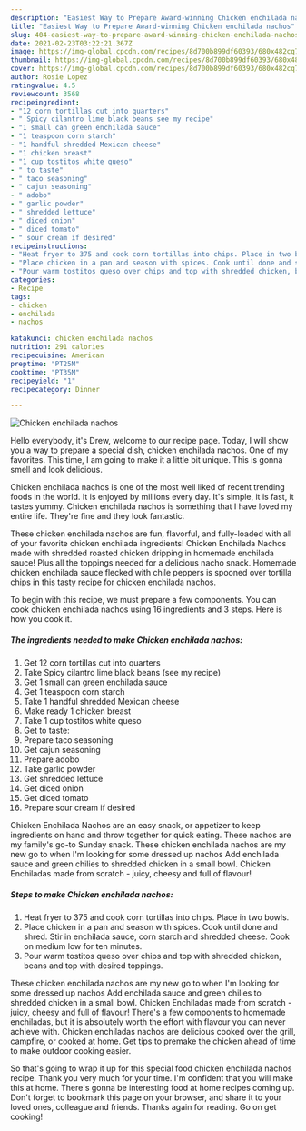 ```yaml
---
description: "Easiest Way to Prepare Award-winning Chicken enchilada nachos"
title: "Easiest Way to Prepare Award-winning Chicken enchilada nachos"
slug: 404-easiest-way-to-prepare-award-winning-chicken-enchilada-nachos
date: 2021-02-23T03:22:21.367Z
image: https://img-global.cpcdn.com/recipes/8d700b899df60393/680x482cq70/chicken-enchilada-nachos-recipe-main-photo.jpg
thumbnail: https://img-global.cpcdn.com/recipes/8d700b899df60393/680x482cq70/chicken-enchilada-nachos-recipe-main-photo.jpg
cover: https://img-global.cpcdn.com/recipes/8d700b899df60393/680x482cq70/chicken-enchilada-nachos-recipe-main-photo.jpg
author: Rosie Lopez
ratingvalue: 4.5
reviewcount: 3568
recipeingredient:
- "12 corn tortillas cut into quarters"
- " Spicy cilantro lime black beans see my recipe"
- "1 small can green enchilada sauce"
- "1 teaspoon corn starch"
- "1 handful shredded Mexican cheese"
- "1 chicken breast"
- "1 cup tostitos white queso"
- " to taste"
- " taco seasoning"
- " cajun seasoning"
- " adobo"
- " garlic powder"
- " shredded lettuce"
- " diced onion"
- " diced tomato"
- " sour cream if desired"
recipeinstructions:
- "Heat fryer to 375 and cook corn tortillas into chips. Place in two bowls."
- "Place chicken in a pan and season with spices. Cook until done and shred. Stir in enchilada sauce, corn starch and shredded cheese. Cook on medium low for ten minutes."
- "Pour warm tostitos queso over chips and top with shredded chicken, beans and top with desired toppings."
categories:
- Recipe
tags:
- chicken
- enchilada
- nachos

katakunci: chicken enchilada nachos 
nutrition: 291 calories
recipecuisine: American
preptime: "PT25M"
cooktime: "PT35M"
recipeyield: "1"
recipecategory: Dinner

---
```



![Chicken enchilada nachos](https://img-global.cpcdn.com/recipes/8d700b899df60393/680x482cq70/chicken-enchilada-nachos-recipe-main-photo.jpg)

Hello everybody, it's Drew, welcome to our recipe page. Today, I will show you a way to prepare a special dish, chicken enchilada nachos. One of my favorites. This time, I am going to make it a little bit unique. This is gonna smell and look delicious.

Chicken enchilada nachos is one of the most well liked of recent trending foods in the world. It is enjoyed by millions every day. It's simple, it is fast, it tastes yummy. Chicken enchilada nachos is something that I have loved my entire life. They're fine and they look fantastic.

These chicken enchilada nachos are fun, flavorful, and fully-loaded with all of your favorite chicken enchilada ingredients! Chicken Enchilada Nachos made with shredded roasted chicken dripping in homemade enchilada sauce! Plus all the toppings needed for a delicious nacho snack. Homemade chicken enchilada sauce flecked with chile peppers is spooned over tortilla chips in this tasty recipe for chicken enchilada nachos.


To begin with this recipe, we must prepare a few components. You can cook chicken enchilada nachos using 16 ingredients and 3 steps. Here is how you cook it.

<!--inarticleads1-->

##### The ingredients needed to make Chicken enchilada nachos:

1. Get 12 corn tortillas cut into quarters
1. Take  Spicy cilantro lime black beans (see my recipe)
1. Get 1 small can green enchilada sauce
1. Get 1 teaspoon corn starch
1. Take 1 handful shredded Mexican cheese
1. Make ready 1 chicken breast
1. Take 1 cup tostitos white queso
1. Get  to taste:
1. Prepare  taco seasoning
1. Get  cajun seasoning
1. Prepare  adobo
1. Take  garlic powder
1. Get  shredded lettuce
1. Get  diced onion
1. Get  diced tomato
1. Prepare  sour cream if desired


Chicken Enchilada Nachos are an easy snack, or appetizer to keep ingredients on hand and throw together for quick eating. These nachos are my family&#39;s go-to Sunday snack. These chicken enchilada nachos are my new go to when I&#39;m looking for some dressed up nachos Add enchilada sauce and green chilies to shredded chicken in a small bowl. Chicken Enchiladas made from scratch - juicy, cheesy and full of flavour! 

<!--inarticleads2-->

##### Steps to make Chicken enchilada nachos:

1. Heat fryer to 375 and cook corn tortillas into chips. Place in two bowls.
1. Place chicken in a pan and season with spices. Cook until done and shred. Stir in enchilada sauce, corn starch and shredded cheese. Cook on medium low for ten minutes.
1. Pour warm tostitos queso over chips and top with shredded chicken, beans and top with desired toppings.


These chicken enchilada nachos are my new go to when I&#39;m looking for some dressed up nachos Add enchilada sauce and green chilies to shredded chicken in a small bowl. Chicken Enchiladas made from scratch - juicy, cheesy and full of flavour! There&#39;s a few components to homemade enchiladas, but it is absolutely worth the effort with flavour you can never achieve with. Chicken enchiladas nachos are delicious cooked over the grill, campfire, or cooked at home. Get tips to premake the chicken ahead of time to make outdoor cooking easier. 

So that's going to wrap it up for this special food chicken enchilada nachos recipe. Thank you very much for your time. I'm confident that you will make this at home. There's gonna be interesting food at home recipes coming up. Don't forget to bookmark this page on your browser, and share it to your loved ones, colleague and friends. Thanks again for reading. Go on get cooking!
